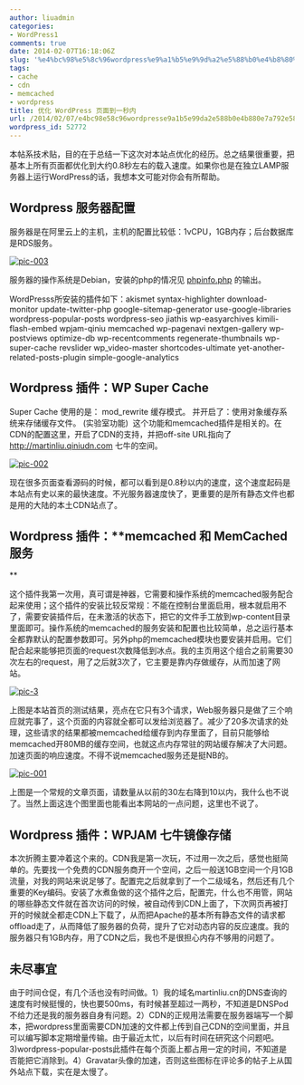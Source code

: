 ```yaml
---
author: liuadmin
categories:
- WordPress1
comments: true
date: 2014-02-07T16:18:06Z
slug: '%e4%bc%98%e5%8c%96wordpress%e9%a1%b5%e9%9d%a2%e5%88%b0%e4%b8%80%e7%a7%92%e5%86%85'
tags:
- cache
- cdn
- memcached
- wordpress
title: 优化 WordPress 页面到一秒内
url: /2014/02/07/e4bc98e58c96wordpresse9a1b5e99da2e588b0e4b880e7a792e58685/
wordpress_id: 52772
---
```


本帖系技术贴，目的在于总结一下这次对本站点优化的经历。总之结果很重要，把基本上所有页面都优化到大约0.8秒左右的载入速度。如果你也是在独立LAMP服务器上运行WordPress的话，我想本文可能对你会有所帮助。 <!--more-->


## Wordpress 服务器配置


服务器是在阿里云上的主机，主机的配置比较低：1vCPU，1GB内存；后台数据库是RDS服务。

[![pic-003](http://cdn1.martinliu.cn/wp-content/uploads/2014/02/pic-003.jpg)](http://cdn1.martinliu.cn/wp-content/uploads/2014/02/pic-003.jpg)

服务器的操作系统是Debian，安装的php的情况见 [phpinfo.php](http://martinliu.cn/info.php) 的输出。

WordPresss所安装的插件如下：akismet syntax-highlighter download-monitor update-twitter-php google-sitemap-generator use-google-libraries wordpress-popular-posts wordpress-seo jiathis wp-easyarchives kimili-flash-embed wpjam-qiniu memcached wp-pagenavi nextgen-gallery wp-postviews optimize-db wp-recentcomments
regenerate-thumbnails wp-super-cache revslider wp_video-master shortcodes-ultimate yet-another-related-posts-plugin simple-google-analytics


## Wordpress 插件：**WP Super Cache**


Super Cache 使用的是： mod_rewrite 缓存模式。 并开启了：使用对象缓存系统来存储缓存文件。 (实验室功能)  这个功能和memcached插件是相关的。在CDN的配置这里，开启了CDN的支持，并把off-site URL指向了 http://martinliu.qiniudn.com 七牛的空间。

[![pic-002](http://cdn1.martinliu.cn/wp-content/uploads/2014/02/pic-002.jpg)](http://cdn1.martinliu.cn/wp-content/uploads/2014/02/pic-002.jpg)

现在很多页面查看源码的时候，都可以看到是0.8秒以内的速度，这个速度起码是本站点有史以来的最快速度。不光服务器速度快了，更重要的是所有静态文件也都是用的大陆的本土CDN站点了。


## Wordpress 插件：**memcached 和 MemCached服务
**


这个插件我第一次用，真可谓是神器，它需要和操作系统的memcached服务配合起来使用；这个插件的安装比较反常规：不能在控制台里面启用，根本就启用不了，需要安装插件后，在未激活的状态下，把它的文件手工放到wp-content目录里面即可。操作系统的memcached的服务安装和配置也比较简单，总之运行基本全都靠默认的配置参数即可。另外php的memcached模块也要安装并启用。它们配合起来能够把页面的request次数降低到冰点。我的主页用这个组合之前需要30次左右的request，用了之后就3次了，它主要是靠内存做缓存，从而加速了网站。

[![pic-3](http://cdn1.martinliu.cn/wp-content/uploads/2014/02/pic-3.jpg)](http://cdn1.martinliu.cn/wp-content/uploads/2014/02/pic-3.jpg)

上图是本站首页的测试结果，亮点在它只有3个请求，Web服务器只是做了三个响应就完事了，这个页面的内容就全都可以发给浏览器了。减少了20多次请求的处理，这些请求的结果都被memcached给缓存到内存里面了，目前只能够给memcached开80MB的缓存空间，也就这点内存常驻的网站缓存解决了大问题。加速页面的响应速度。不得不说memcached服务还是挺NB的。

[![pic-001](http://cdn1.martinliu.cn/wp-content/uploads/2014/02/pic-001.jpg)](http://cdn1.martinliu.cn/wp-content/uploads/2014/02/pic-001.jpg)

上图是一个常规的文章页面，请数量从以前的30左右降到10以内，我什么也不说了。当然上面这连个图里面也能看出本网站的一点问题，这里也不说了。


## Wordpress 插件：**WPJAM 七牛镜像存储**


本次折腾主要冲着这个来的。CDN我是第一次玩，不过用一次之后，感觉也挺简单的。先要找一个免费的CDN服务商开一个空间，之后一般送1GB空间一个月1GB流量，对我的网站来说足够了。配置完之后就拿到了一个二级域名，然后还有几个重要的Key编码。安装了水煮鱼做的这个插件之后，配置完，什么也不用管，网站的哪些静态文件就在首次访问的时候，被自动传到CDN上面了，下次网页再被打开的时候就全都走CDN上下载了，从而把Apache的基本所有静态文件的请求都offload走了，从而降低了服务器的负荷，提升了它对动态内容的反应速度。我的服务器只有1GB内存，用了CDN之后，我也不是很担心内存不够用的问题了。


## 未尽事宜


由于时间仓促，有几个活也没有时间做。1）我的域名martinliu.cn的DNS查询的速度有时候挺慢的，快也要500ms，有时候甚至超过一两秒，不知道是DNSPod不给力还是我的服务器自身有问题。2）CDN的正规用法需要在服务器端写一个脚本，把wordpress里面需要CDN加速的文件都上传到自己CDN的空间里面，并且可以编写脚本定期增量传输。由于最近太忙，以后有时间在研究这个问题吧。3)wordpress-popular-posts此插件在每个页面上都占用一定的时间，不知道是否能把它消除到。4）Gravatar头像的加速，否则这些图标在评论多的帖子上从国外站点下载，实在是太慢了。
